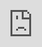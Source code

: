 ```yaml
---
layout: post
date:   2021-04-18
image: "/conflict_urbanism_sp2021/images/brustlein_imagetracethumbnail.png"
title:  "Anatomy of Oppression and Violence"
author: "Al-Tariq Shabazz, Camille Brustlein"
---
```


#### Investigating how elements within the built environment heighten police violence.
#### 38th St & Chicago Ave, Minneapolis, Minnestoa
#### The Murder of George Floyd



The built environment has been a constant character in the story of violence against black bodies here in the US. The idea of space and who has access to it, in what manner and at what times is at the center of this story as well. The most persistent space that African Americans have demanded to be a part of is the ideological landscape of American Democracy these ideological battles however, manifest themselves in the material world in spaces that have been perceived as the singular dominion of white people. Wherever we look the built environment is there. Often, we have seen the built environment used as a tool against the African-American and other marginalized communities. The two elements at play here are the built environment and the police. First the slave catcher, then the overseer, and finally the police officer, have always been charge with the responsibility of limiting the free movement of black people in America. They have been charged with protecting property and space and the result of this intense interaction is often death. The events surrounding the murder of George Floyd resemble many other murders of unarmed black men, boys, women and girls by the police. The setting is often similar and the perpetrator is constant. The story of George Floyd is not unique, however the response of the masses has caused the world to take a closer look at the relationship of the police and state violence against black people. We are well aware of the social and economic conditions that require the police to occupy communities of color and abuse its residents. But now we will explore what are the elements of the built environment that heighten the possibility of negative interaction between the police and people of color.




![time of death](/conflict_urbanism_sp2021/images/brustlein_imagetrace.png)




We contend that the spatial violence of defensive architecture, CPTED measures, along with historical racist land use controls such as racial covenants, and urban renewal projects such as highways, while not directly responsible for the death of George Floyd set the proverbial stage for his death.


**George Floyd lived and died in a place that was sterile and hostile to members of his community.**




![time of death](/conflict_urbanism_sp2021/images/brustlein_racialcovenants.png)
*source: https://mappingprejudice.umn.edu/*




In the illustration above we have identified several deed restricted racial covenant properties in close proximity to the site where George Floyd was killed. Racial covenants were used to keep “undesirables" out of particular neighborhoods. Racist land controls such as these have been sited as a reason why minneapolis has one of the lowest rates of African-American homeownership in the nation. One can see the absurd and racist langauge covenants contained in an advertisement for property that was for sale in Minneapolis in 1919 the flyer states that these properties could not “be conveyed mortgaged or leased to any person or persons of Chinese, Japanese, Moorish, Turkish, Negro, Mongolian, Semitic or African blood or descent." (Regents of the University of Minnesota, 2020)




![time of death](/conflict_urbanism_sp2021/images/brustlein_censusblock-01.png)
*source: http://www.city-data.com/neighborhood/Powderhorn-Minneapolis-MN.html*




The area where George Floyd was killed is a very diverse area of the city. The site is situated on the border of four neighborhoods within the Powderhorn community. Although these neighborhoods are in close proximity of each other they have very different median household incomes.




![time of death](/conflict_urbanism_sp2021/images/brustlein_cpted.png)




We contend that the spatial violence of defensive architecture, CPTED measures, along with historical racist land use controls such as racial covenants, and urban renewal projects such as highways, while not directly responsible for the death of George Floyd set the proverbial stage for his death. George Floyd lived and died in a place that was sterile and hostile to members of his community.

“CPTED is the proper design and effective use of the built environment that can lead to a reduction in the fear and incidence of crime and an improvement in the quality of life… The goal of CPTED is to reduce opportunities for crime that may be inherent in the design of structures or neighborhoods” (Crowe, 1991)


<div class="iframe-column"><iframe src="https://player.vimeo.com/video/541403996?badge=0&amp;autopause=0&amp;player_id=0&amp;app_id=58479" frameborder="0" allow="autoplay; fullscreen; picture-in-picture" style="position:absolute;top:0;left:0;width:100%;height:100%;" frameborder="0"></iframe></div>  


Now we will take a closer look at the intersection in question 38th and Chicago.


“The most effective areas for the Bancroft Neighborhood Association to consider implementing the physical change aspect of CPTED would be the commercial areas in and around the neighborhood. CPTED techniques should be implemented at the intersection of 38th and Chicago and at the Bloomington Avenue strip mall. A survey of residents has indicated that these are the areas that residents feel are most unsafe. Because there is little evidence to suggest that CPTED has an impact on crime rates, it should not be expected that the crime rate itself will drop significantly in these areas.” (Phillips, 1996)




![time of death](/conflict_urbanism_sp2021/images/brustlein_policeactivity.png)
*source: Minneapolis Police Department Crime Map https://www.arcgis.com/apps/webappviewer/index.html?id=576634548ffc4304bf9df0fb2b802f8d*




In 1996 a report was prepared for the Bancroft Neighborhood Association evaluating CPTED’s possible effectiveness in there community. Interestingly enough the report found that “many residents cited the intersection of Chicago Avenue and East 38th Street as an area they would feel uncomfortable being in at night. Yet the actual number of reported robberies that occurred in this area was quite low. Therefore efforts to combat vandalism and create more of an appearance of informal surveillance might be an effective means of reducing residents' fears about these areas.” (Phillips, 1996)

Here we see Police activity at the intersection of Chicago Ave and 38th St where George Floyd was murdered. Our graphic shows the hyper police activity at the site of the George Floyd incident in contrast to other parts of the community. In light of understanding how the built environment heightens law enforcement activity, it was predictable to find data that shows that there are far more incidents reported to police at this intersection than the surrounding areas.




![time of death](/conflict_urbanism_sp2021/images/brustlein_keyplan.png)




“The areas they are most concerned about are on the peripheries of the neighborhood, most notably at the intersection of Chicago Avenue South and East 38th Street. Business owners also do not see crime as a large problem, although their customers, who sometimes come from all over the Twin Cities, do have negative perceptions about the area. One of the most frequently cited problems is absentee landlords who do not maintain their property.” (Phillips, 1996)




![time of death](/conflict_urbanism_sp2021/images/brustlein_site.png)




There are several element os CPTED and other anti-people design strategies that are reflected in the built environment at the intersection of 38th and Chicago.

Built primarily with surveillance, control and crime prevention in mind, the language used when speaking of target communities greatly contrast the language used when describing highly functioning and productive communities. Terms such as walkability, accessibility and streetscape are terms used when talking about people centered design methods as opposed to the terms that are used in CPTED literature such: territorial control, target hardening, prevention planning, defensible space and broken windows.   




![time of death](/conflict_urbanism_sp2021/images/brustlein_elements1.png)



1-4: Security cameras


- "Place all entrances under visual surveillance (monitored electronically if necessary)." CPTED Manual




![time of death](/conflict_urbanism_sp2021/images/brustlein_elements2.png)


5: Bill board


6: Awning


7: Mural


![time of death](/conflict_urbanism_sp2021/images/brustlein_elements3.png)


8: Picketed fence


9: Bus stop


10: Bench


- “Low hedges or planters, small trees, wrought iron or chain-link fences, transparent reinforced glass, lawn or flower beds, benches allow users to see and be seen and usually discourage crime and vandalism.” Crime Prevention Through Environmental Design Guidebook pg 8




![time of death](/conflict_urbanism_sp2021/images/brustlein_elements4.png)


11: Electric lines


12: Facade lighting


13: Trash


14: Greenery


 - Factors that create opportunities to commit crime can be found in both the physical and the social environment. For example, if there is inadequate lighting, assailants are able to conceal themselves and remain undetected by potential victims. Similarly, if residents of an area are unfamiliar with each other and avoid questioning strangers about their reasons for being in that area, persons with criminal intent can move freely without being detected.

- Potential offenders desire a hiding place from which they can await, attack, and take a victim out of sight. Offenders look for areas with a high degree of potential refuge for themselves, but a low prospect of escape for the victim. What makes an area dangerous are "blind spots," or "lurk lines," beyond a potential victim's line of sight. These types of areas include places with dense foliage, sharp bends in passageways, or fences (Fisher, Nasar, 38-39; Warr, 894). Burglars also often take into account the amount of "cover" available, that is how obscured a residence is from public view by trees, shrubs, fences and other factors that would allow them to approach a building while remaining out of sight (Hope, 47-50). (Pg 18)



*References*

“What are Covenants?,” Mapping Prejudice, Accessed April 2021, https://mappingprejudice.umn.edu/what-are-covenants/index.html#what.

Crowe, Timothy. Crime Prevention Through Environmental Design: Applications of Architectural Design and Space Management Concepts.
United Kingdom: Butterworth-Heinemann, 1991.

Phillips, Eric. Crime Prevention Through Environmental Design in the Bancroft Neighborhood.
Minneapolis: Bancroft Neighborhood Association, 1996.

Connecticut Housing Finance Authority. CPTED Crime Prevention Through Environmental Design Manual
Connecticut: Connecticut Housing Finance Authority, 2017.

Hoon, Tan Kian. Crime Prevention Through Environmental Design Guidebook.
Singapore: National Crime Prevention Council, 2003.
